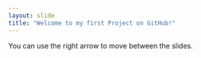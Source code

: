 ```yaml
---
layout: slide
title: "Welcome to my first Project on GitHub!"
---
```


You can use the right arrow to move between the slides.
